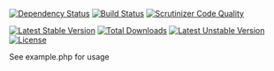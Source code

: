 [![Dependency Status](https://www.versioneye.com/user/projects/5683de54eb4f47003c000b2a/badge.svg?style=flat)](https://www.versioneye.com/user/projects/5683de54eb4f47003c000b2a) [![Build Status](https://scrutinizer-ci.com/g/AleksandrKuporosov/bbApiRequestConflicts/badges/build.png?b=master)](https://scrutinizer-ci.com/g/AleksandrKuporosov/bbApiRequestConflicts/build-status/master) [![Scrutinizer Code Quality](https://scrutinizer-ci.com/g/AleksandrKuporosov/bbApiRequestConflicts/badges/quality-score.png?b=master)](https://scrutinizer-ci.com/g/AleksandrKuporosov/bbApiRequestConflicts/?branch=master)

[![Latest Stable Version](https://poser.pugx.org/aleksandr-kuporosov/bb-api-request-conflicts/v/stable)](https://packagist.org/packages/aleksandr-kuporosov/bb-api-request-conflicts) [![Total Downloads](https://poser.pugx.org/aleksandr-kuporosov/bb-api-request-conflicts/downloads)](https://packagist.org/packages/aleksandr-kuporosov/bb-api-request-conflicts) [![Latest Unstable Version](https://poser.pugx.org/aleksandr-kuporosov/bb-api-request-conflicts/v/unstable)](https://packagist.org/packages/aleksandr-kuporosov/bb-api-request-conflicts) [![License](https://poser.pugx.org/aleksandr-kuporosov/bb-api-request-conflicts/license)](https://packagist.org/packages/aleksandr-kuporosov/bb-api-request-conflicts)

See example.php for usage
